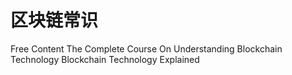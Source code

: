 # 区块链常识


<ResourceGroupTitle>Free Content</ResourceGroupTitle>
<BadgeLink colorScheme='yellow' badgeText='Read' href='https://www.udemy.com/course/understanding-blockchain-technology/'>The Complete Course On Understanding Blockchain Technology</BadgeLink>
<BadgeLink badgeText='Watch' href='https://youtu.be/qOVAbKKSH10'>Blockchain Technology Explained</BadgeLink>
